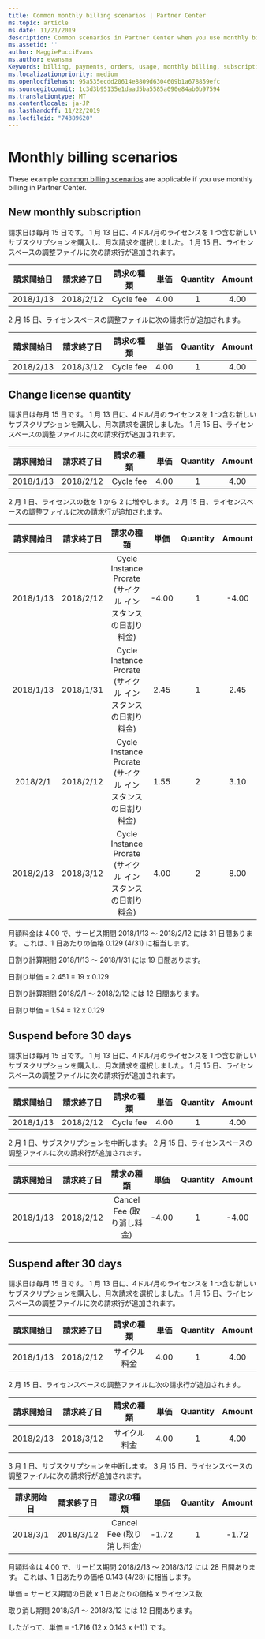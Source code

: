 ```yaml
---
title: Common monthly billing scenarios | Partner Center
ms.topic: article
ms.date: 11/21/2019
description: Common scenarios in Partner Center when you use monthly billing (such as adding new subscriptions, changing license quantity, and suspending subscriptions.)
ms.assetid: ''
author: MaggiePucciEvans
ms.author: evansma
Keywords: billing, payments, orders, usage, monthly billing, subscriptions, reconciliation file
ms.localizationpriority: medium
ms.openlocfilehash: 95a535ecdd20614e8809d6304609b1a678859efc
ms.sourcegitcommit: 1c3d3b95135e1daad5ba5585a090e84ab0b97594
ms.translationtype: MT
ms.contentlocale: ja-JP
ms.lasthandoff: 11/22/2019
ms.locfileid: "74389620"
---
```

# <a name="monthly-billing-scenarios"></a>Monthly billing scenarios

These example [common billing scenarios](common-billing-scenarios.md) are applicable if you use monthly billing in Partner Center.

## <a name="new-monthly-subscription"></a>New monthly subscription

請求日は毎月 15 日です。 1 月 13 日に、4ドル/月のライセンスを 1 つ含む新しいサブスクリプションを購入し、月次請求を選択しました。 1 月 15 日、ライセンスベースの調整ファイルに次の請求行が追加されます。

|請求開始日 |請求終了日 |請求の種類 |単価 |Quantity |Amount |
|       :---:      |    :---:       | :---:      |:---:      |:---:    |:---:  |
|2018/1/13         |2018/2/12    |Cycle fee   |4.00       |1        |4.00 |

2 月 15 日、ライセンスベースの調整ファイルに次の請求行が追加されます。

|請求開始日 |請求終了日 |請求の種類 |単価 |Quantity |Amount |
|       :---:      |    :---:       | :---:      |:---:      |:---:    |:---:  |
|2018/2/13         |2018/3/12    |Cycle fee   |4.00       |1        |4.00 |

## <a name="change-license-quantity"></a>Change license quantity

請求日は毎月 15 日です。 1 月 13 日に、4ドル/月のライセンスを 1 つ含む新しいサブスクリプションを購入し、月次請求を選択しました。 1 月 15 日、ライセンスベースの調整ファイルに次の請求行が追加されます。

|請求開始日 |請求終了日 |請求の種類 |単価 |Quantity |Amount |
|       :---:      |    :---:       | :---:      |:---:      |:---:    |:---:  |
|2018/1/13         |2018/2/12    |Cycle fee   |4.00       |1        |4.00    |

2 月 1 日、ライセンスの数を 1 から 2 に増やします。 2 月 15 日、ライセンスベースの調整ファイルに次の請求行が追加されます。

|請求開始日 |請求終了日 |請求の種類 |単価 |Quantity |Amount |
|       :---:      |    :---:       | :---:      |:---:      |:---:    |:---:  |
| 2018/1/13        |2018/2/12    |Cycle Instance Prorate (サイクル インスタンスの日割り料金)   |-4.00       |1        |-4.00   |
|2018/1/13         |2018/1/31    | Cycle Instance Prorate (サイクル インスタンスの日割り料金)   |2.45       |1        |2.45    |
|2018/2/1         |2018/2/12    | Cycle Instance Prorate (サイクル インスタンスの日割り料金)   |1.55       |2        |3.10    |
|2018/2/13         |2018/3/12    | Cycle Instance Prorate (サイクル インスタンスの日割り料金)   |4.00       |2        |8.00    |

月額料金は 4.00 で、サービス期間 2018/1/13 ～ 2018/2/12 には 31 日間あります。 これは、1 日あたりの価格 0.129 (4/31) に相当します。

日割り計算期間 2018/1/13 ～ 2018/1/31 には 19 日間あります。

日割り単価 = 2.451 = 19 x 0.129

日割り計算期間 2018/2/1 ～ 2018/2/12 には 12 日間あります。

日割り単価 = 1.54 = 12 x 0.129

## <a name="suspend-before-30-days"></a>Suspend before 30 days

請求日は毎月 15 日です。 1 月 13 日に、4ドル/月のライセンスを 1 つ含む新しいサブスクリプションを購入し、月次請求を選択しました。 1 月 15 日、ライセンスベースの調整ファイルに次の請求行が追加されます。

|請求開始日 |請求終了日 |請求の種類 |単価 |Quantity |Amount |
|       :---:      |    :---:       | :---:      |:---:      |:---:    |:---:  |
|2018/1/13         |2018/2/12    |Cycle fee   |4.00       |1        |4.00    |

2 月 1 日、サブスクリプションを中断します。 2 月 15 日、ライセンスベースの調整ファイルに次の請求行が追加されます。

|請求開始日 |請求終了日 |請求の種類 |単価 |Quantity |Amount |
|       :---:      |    :---:       | :---:      |:---:      |:---:    |:---:  |
2018/1/13|2018/2/12|Cancel Fee (取り消し料金)|-4.00|1|-4.00

## <a name="suspend-after-30-days"></a>Suspend after 30 days

請求日は毎月 15 日です。 1 月 13 日に、4ドル/月のライセンスを 1 つ含む新しいサブスクリプションを購入し、月次請求を選択しました。 1 月 15 日、ライセンスベースの調整ファイルに次の請求行が追加されます。

|請求開始日 |請求終了日 |請求の種類 |単価 |Quantity |Amount |
|       :---:      |    :---:       | :---:      |:---:      |:---:    |:---:  |
2018/1/13|2018/2/12|サイクル料金|4.00|1|4.00

2 月 15 日、ライセンスベースの調整ファイルに次の請求行が追加されます。

|請求開始日 |請求終了日 |請求の種類 |単価 |Quantity |Amount |
|       :---:      |    :---:       | :---:      |:---:      |:---:    |:---:  |
2018/2/13|2018/3/12|サイクル料金|4.00|1|4.00

3 月 1 日、サブスクリプションを中断します。 3 月 15 日、ライセンスベースの調整ファイルに次の請求行が追加されます。

|請求開始日 |請求終了日 |請求の種類 |単価 |Quantity |Amount |
|       :---:      |    :---:       | :---:      |:---:      |:---:    |:---:  |
2018/3/1|2018/3/12|Cancel Fee (取り消し料金)|-1.72|1|-1.72

月額料金は 4.00 で、サービス期間 2018/2/13 ～ 2018/3/12 には 28 日間あります。 これは、1 日あたりの価格 0.143 (4/28) に相当します。

単価 = サービス期間の日数 x 1 日あたりの価格 x ライセンス数

取り消し期間 2018/3/1 ～ 2018/3/12 には 12 日間あります。

したがって、単価 = -1.716 (12 x 0.143 x (-1)) です。
